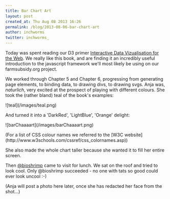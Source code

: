 ```yaml
---
title: Bar Chart Art
layout: post
created_at: Thu Aug 08 2013 16:26
permalink: /blog/2013-08-06-bar-chart-art
author: inchworms
twitter: inchworms_
---
```


Today was spent reading our D3 primer [Interactive Data Vizualisation for the Web](http://shop.oreilly.com/product/0636920026938.do). We really like this book, and are finding it an incredibly useful introduction to the javascript framework we'll most likely be using on our farmsubsidy.org project.

We worked through Chapter 5 and Chapter 6, progressing from generating page elements, to binding data, to drawing divs, to drawing svgs. Anja was, *naturlich*, very excited at the prospect of playing with different colours. She took the (rather bland) teal of the book's examples:
<p></p>
![teal](/images/teal.png)
<p></p>
And turned it into a 'DarkRed', 'LightBlue', 'Orange' delight:
<p></p>
![barChaaaart](/images/barChaaaart.png)
<p></p>
(For a list of CSS colour names we referred to the [W3C website](http://www.w3schools.com/cssref/css_colornames.asp))

She also made the whole chart taller because she wanted it to fill her entire screen. 

Then [@bioshrimp](https://twitter.com/bioshrimp) came to visit for lunch. We sat on the roof and tried to look cool. Only @bioshrimp succeeded - no one with tats so good could ever look uncool :-) 
<p></p>
(Anja will post a photo here later, once she has redacted her face from the shot...)

